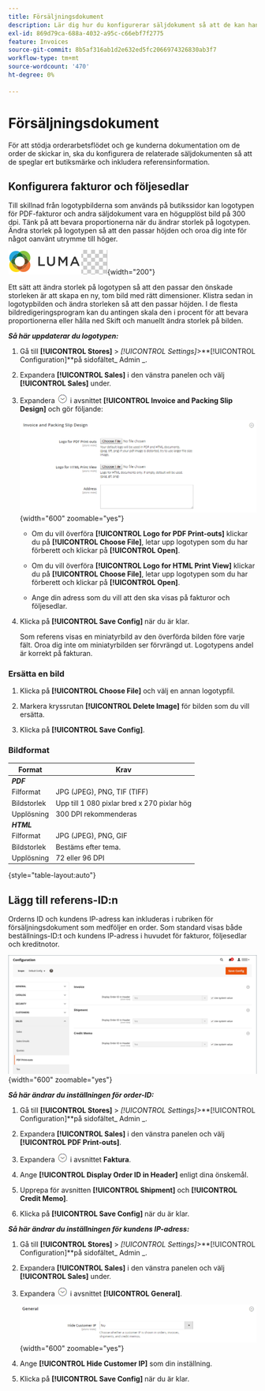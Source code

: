 ```yaml
---
title: Försäljningsdokument
description: Lär dig hur du konfigurerar säljdokument så att de kan hantera kundbeställningar och leveranser för din Commerce-butik.
exl-id: 869d79ca-688a-4032-a95c-c66ebf7f2775
feature: Invoices
source-git-commit: 8b5af316ab1d2e632ed5fc2066974326830ab3f7
workflow-type: tm+mt
source-wordcount: '470'
ht-degree: 0%

---
```


# Försäljningsdokument

För att stödja orderarbetsflödet och ge kunderna dokumentation om de order de skickar in, ska du konfigurera de relaterade säljdokumenten så att de speglar ert butiksmärke och inkludera referensinformation.

## Konfigurera fakturor och följesedlar

Till skillnad från logotypbilderna som används på butikssidor kan logotypen för PDF-fakturor och andra säljdokument vara en högupplöst bild på 300 dpi. Tänk på att bevara proportionerna när du ändrar storlek på logotypen. Ändra storlek på logotypen så att den passar höjden och oroa dig inte för något oanvänt utrymme till höger.

![Exempellogotyp](./assets/logo-pdf.png){width="200"}

Ett sätt att ändra storlek på logotypen så att den passar den önskade storleken är att skapa en ny, tom bild med rätt dimensioner. Klistra sedan in logotypbilden och ändra storleken så att den passar höjden. I de flesta bildredigeringsprogram kan du antingen skala den i procent för att bevara proportionerna eller hålla ned Skift och manuellt ändra storlek på bilden.

**_Så här uppdaterar du logotypen:_**

1. Gå till **[!UICONTROL Stores]** > _[!UICONTROL Settings]_>**[!UICONTROL Configuration]**på sidofältet_ Admin _.

1. Expandera **[!UICONTROL Sales]** i den vänstra panelen och välj **[!UICONTROL Sales]** under.

1. Expandera ![Expansionsväljaren](../assets/icon-display-expand.png) i avsnittet **[!UICONTROL Invoice and Packing Slip Design]** och gör följande:

   ![Försäljningskonfiguration - design av försäljningsfaktura och följesedel](../configuration-reference/sales/assets/sales-invoice-packing-slip-design.png){width="600" zoomable="yes"}

   - Om du vill överföra **[!UICONTROL Logo for PDF Print-outs]** klickar du på **[!UICONTROL Choose File]**, letar upp logotypen som du har förberett och klickar på **[!UICONTROL Open]**.

   - Om du vill överföra **[!UICONTROL Logo for HTML Print View]** klickar du på **[!UICONTROL Choose File]**, letar upp logotypen som du har förberett och klickar på **[!UICONTROL Open]**.

   - Ange din adress som du vill att den ska visas på fakturor och följesedlar.

1. Klicka på **[!UICONTROL Save Config]** när du är klar.

   Som referens visas en miniatyrbild av den överförda bilden före varje fält. Oroa dig inte om miniatyrbilden ser förvrängd ut. Logotypens andel är korrekt på fakturan.

### Ersätta en bild

1. Klicka på **[!UICONTROL Choose File]** och välj en annan logotypfil.

1. Markera kryssrutan **[!UICONTROL Delete Image]** för bilden som du vill ersätta.

1. Klicka på **[!UICONTROL Save Config]**.

### Bildformat

| Format | Krav |
|--- |------------------------------------------|
| **_PDF_** |  |
| Filformat | JPG (JPEG), PNG, TIF (TIFF) |
| Bildstorlek | Upp till 1 080 pixlar bred x 270 pixlar hög |
| Upplösning | 300 DPI rekommenderas |
| **_HTML_** |  |
| Filformat | JPG (JPEG), PNG, GIF |
| Bildstorlek | Bestäms efter tema. |
| Upplösning | 72 eller 96 DPI |

{style="table-layout:auto"}

## Lägg till referens-ID:n

Orderns ID och kundens IP-adress kan inkluderas i rubriken för försäljningsdokument som medföljer en order. Som standard visas både beställnings-ID:t och kundens IP-adress i huvudet för fakturor, följesedlar och kreditnotor.

![Försäljningskonfiguration - utskrifter i PDF](./assets/config-sales-pdf-print-outs.png){width="600" zoomable="yes"}

**_Så här ändrar du inställningen för order-ID:_**

1. Gå till **[!UICONTROL Stores]** > _[!UICONTROL Settings]_>**[!UICONTROL Configuration]**på sidofältet_ Admin _.

1. Expandera **[!UICONTROL Sales]** i den vänstra panelen och välj **[!UICONTROL PDF Print-outs]**.

1. Expandera ![Expansionsväljaren](../assets/icon-display-expand.png) i avsnittet **Faktura**.

1. Ange **[!UICONTROL Display Order ID in Header]** enligt dina önskemål.

1. Upprepa för avsnitten **[!UICONTROL Shipment]** och **[!UICONTROL Credit Memo]**.

1. Klicka på **[!UICONTROL Save Config]** när du är klar.

**_Så här ändrar du inställningen för kundens IP-adress:_**

1. Gå till **[!UICONTROL Stores]** > _[!UICONTROL Settings]_>**[!UICONTROL Configuration]**på sidofältet_ Admin _.

1. Expandera **[!UICONTROL Sales]** i den vänstra panelen och välj **[!UICONTROL Sales]** under.

1. Expandera ![Expansionsväljaren](../assets/icon-display-expand.png) i avsnittet **[!UICONTROL General]**.

   ![Försäljningskonfiguration - allmänna försäljningsinställningar](../configuration-reference/sales/assets/sales-general.png){width="600" zoomable="yes"}

1. Ange **[!UICONTROL Hide Customer IP]** som din inställning.

1. Klicka på **[!UICONTROL Save Config]** när du är klar.
